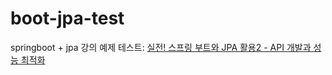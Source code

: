 # boot-jpa-test
springboot + jpa 강의 예제 테스트: [실전! 스프링 부트와 JPA 활용2 - API 개발과 성능 최적화
](https://www.inflearn.com/course/%EC%8A%A4%ED%94%84%EB%A7%81%EB%B6%80%ED%8A%B8-JPA-API%EA%B0%9C%EB%B0%9C-%EC%84%B1%EB%8A%A5%EC%B5%9C%EC%A0%81%ED%99%94/dashboard)
